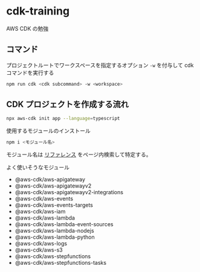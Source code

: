 # cdk-training
AWS CDK の勉強

## コマンド

プロジェクトルートでワークスペースを指定するオプション `-w` を付与して cdk コマンドを実行する

```sh
npm run cdk <cdk subcommand> -w <workspace>
```

## CDK プロジェクトを作成する流れ

```bash
npx aws-cdk init app --language=typescript
```

使用するモジュールのインストール

```bash
npm i <モジュール名>
```
 
モジュール名は [リファレンス](https://docs.aws.amazon.com/cdk/api/latest/docs/aws-construct-library.html) をページ内検索して特定する。

よく使いそうなモジュール

- @aws-cdk/aws-apigateway
- @aws-cdk/aws-apigatewayv2
- @aws-cdk/aws-apigatewayv2-integrations
- @aws-cdk/aws-events
- @aws-cdk/aws-events-targets
- @aws-cdk/aws-iam
- @aws-cdk/aws-lambda
- @aws-cdk/aws-lambda-event-sources
- @aws-cdk/aws-lambda-nodejs
- @aws-cdk/aws-lambda-python
- @aws-cdk/aws-logs
- @aws-cdk/aws-s3
- @aws-cdk/aws-stepfunctions
- @aws-cdk/aws-stepfunctions-tasks